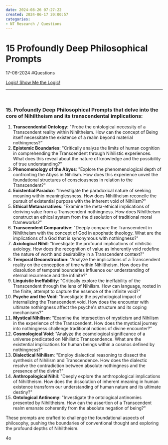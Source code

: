 ```yaml
---
date: 2024-08-26 07:27:22
created: 2024-06-17 20:00:57
categories:
- NT Research / Questions
---
```


# 15 Profoundly Deep Philosophical Prompts

17-06-2024 #Questions

[Logic! Show Me the Logic!](Logic!%20Show%20Me%20the%20Logic!.md "upnote://x-callback-url/openNote?noteId=ABA743D0-83C8-4933-9901-2EF7B42225B1")

* * *

<br>

### 15\. Profoundly Deep Philosophical Prompts that delve into the core of Nihiltheism and its transcendental implications:

1. **Transcendental Ontology**: "Probe the ontological necessity of a Transcendent reality within Nihiltheism. How can the concept of Being itself necessitate the existence of a realm beyond material nothingness?"
2. **Epistemic Boundaries**: "Critically analyze the limits of human cognition in comprehending the Transcendent through Nihilistic experiences. What does this reveal about the nature of knowledge and the possibility of true understanding?"
3. **Phenomenology of the Abyss**: "Explore the phenomenological depth of confronting the Abyss in Nihilism. How does this experience unveil the foundational structures of consciousness in relation to the Transcendent?"
4. **Existential Paradox**: "Investigate the paradoxical nature of seeking meaning within meaninglessness. How does Nihiltheism reconcile the pursuit of existential purpose with the inherent void of Nihilism?"
5. **Ethical Metanarratives**: "Examine the meta-ethical implications of deriving value from a Transcendent nothingness. How does Nihiltheism construct an ethical system from the dissolution of traditional moral frameworks?"
6. **Transcendent Comparative**: "Deeply compare the Transcendent in Nihiltheism with the concept of God in apophatic theology. What are the implications of a God that is synonymous with nothingness?"
7. **Axiological Nihil**: "Investigate the profound implications of nihilistic axiology. How does the recognition of value as inherently void redefine the nature of worth and desirability in a Transcendent context?"
8. **Temporal Deconstruction**: "Analyze the implications of a Transcendent reality on the conception of time within Nihiltheism. How does the dissolution of temporal boundaries influence our understanding of eternal recurrence and the infinite?"
9. **Linguistic Ineffability**: "Critically explore the ineffability of the Transcendent through the lens of Nihilism. How can language, rooted in the finite, attempt to capture the essence of the infinite void?"
10. **Psyche and the Void**: "Investigate the psychological impact of internalizing the Transcendent void. How does the encounter with ultimate nothingness affect the psyche's structure and its coping mechanisms?"
11. **Mystical Nihilism**: "Examine the intersection of mysticism and Nihilism in the experience of the Transcendent. How does the mystical journey into nothingness challenge traditional notions of divine encounter?"
12. **Cosmological Void**: "Analyze the cosmological significance of a universe predicated on Nihilistic Transcendence. What are the existential implications for human beings within a cosmos defined by nothingness?"
13. **Dialectical Nihilism**: "Employ dialectical reasoning to dissect the synthesis of Nihilism and Transcendence. How does the dialectic resolve the contradiction between absolute nothingness and the presence of the divine?"
14. **Anthropological Nihil**: "Deeply explore the anthropological implications of Nihiltheism. How does the dissolution of inherent meaning in human existence transform our understanding of human nature and its ultimate destiny?"
15. **Ontological Antinomy**: "Investigate the ontological antinomies presented by Nihiltheism. How can the assertion of a Transcendent realm emanate coherently from the absolute negation of being?"

These prompts are crafted to challenge the foundational aspects of philosophy, pushing the boundaries of conventional thought and exploring the profound depths of Nihiltheism.

4o